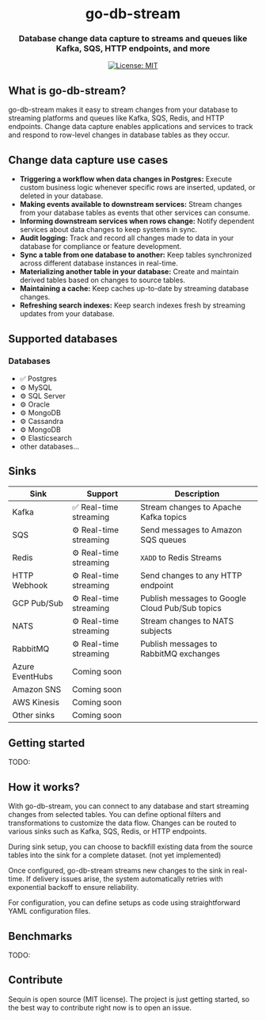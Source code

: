 <div align="center">

# go-db-stream

### Database change data capture to streams and queues like Kafka, SQS, HTTP endpoints, and more

[![License: MIT](https://img.shields.io/badge/License-MIT-purple.svg)](https://opensource.org/licenses/MIT)

</div>

## What is go-db-stream?

go-db-stream makes it easy to stream changes from your database to streaming platforms and queues like Kafka, SQS, Redis, and HTTP endpoints. Change data capture enables applications and services to track and respond to row-level changes in database tables as they occur. 

## Change data capture use cases

- **Triggering a workflow when data changes in Postgres:** Execute custom business logic whenever specific rows are inserted, updated, or deleted in your database.
- **Making events available to downstream services:** Stream changes from your database tables as events that other services can consume.
- **Informing downstream services when rows change:** Notify dependent services about data changes to keep systems in sync.
- **Audit logging:** Track and record all changes made to data in your database for compliance or feature development.
- **Sync a table from one database to another:** Keep tables synchronized across different database instances in real-time.
- **Materializing another table in your database:** Create and maintain derived tables based on changes to source tables.
- **Maintaining a cache:** Keep caches up-to-date by streaming database changes.
- **Refreshing search indexes:** Keep search indexes fresh by streaming updates from your database.

## Supported databases

### Databases
- ✅ Postgres
- ⚙️ MySQL
- ⚙️ SQL Server
- ⚙️ Oracle
- ⚙️ MongoDB
- ⚙️ Cassandra
- ⚙️ MongoDB
- ⚙️ Elasticsearch
- other databases...

## Sinks
| Sink | Support | Description |
|-------------|---------|-------------|
| Kafka | ✅ Real-time streaming | Stream changes to Apache Kafka topics |
| SQS | ⚙️ Real-time streaming | Send messages to Amazon SQS queues |
| Redis | ⚙️ Real-time streaming | `XADD` to Redis Streams |
| HTTP Webhook | ⚙️ Real-time streaming | Send changes to any HTTP endpoint |
| GCP Pub/Sub | ⚙️ Real-time streaming | Publish messages to Google Cloud Pub/Sub topics |
| NATS | ⚙️ Real-time streaming | Stream changes to NATS subjects |
| RabbitMQ | ⚙️ Real-time streaming | Publish messages to RabbitMQ exchanges |
| Azure EventHubs | Coming soon |
| Amazon SNS | Coming soon |
| AWS Kinesis | Coming soon |
| Other sinks | Coming soon |

## Getting started

TODO:

## How it works?

With go-db-stream, you can connect to any database and start streaming changes from selected tables. You can define optional filters and transformations to customize the data flow. Changes can be routed to various sinks such as Kafka, SQS, Redis, or HTTP endpoints.

During sink setup, you can choose to backfill existing data from the source tables into the sink for a complete dataset. (not yet implemented)

Once configured, go-db-stream streams new changes to the sink in real-time. If delivery issues arise, the system automatically retries with exponential backoff to ensure reliability.

For configuration, you can define setups as code using straightforward YAML configuration files.

## Benchmarks

TODO:


## Contribute

Sequin is open source (MIT license). The project is just getting started, so the best way to contribute right now is to open an issue.